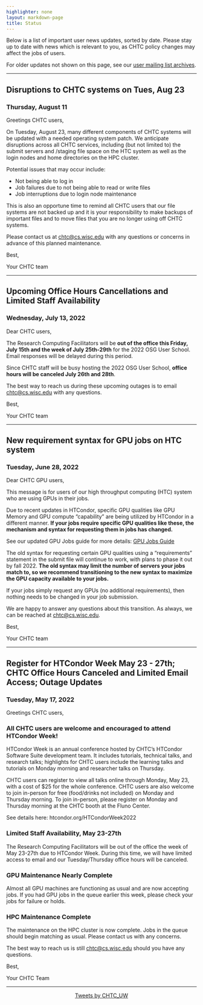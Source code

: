 ```yaml
---
highlighter: none
layout: markdown-page
title: Status
---
```


Below is a list of important user news updates, sorted by date. Please
stay up to date with news which is relevant to you, as CHTC policy
changes may affect the jobs of users.

For older updates not shown on this page, see our [user mailing list
archives](https://www-auth.cs.wisc.edu/lists/chtc-users/).

------------------------------------------------------------------------

## Disruptions to CHTC systems on Tues, Aug 23
### Thursday, August 11

Greetings CHTC users, 
 
On Tuesday, August 23, many different components of CHTC systems will be updated with a needed 
operating system patch. We anticipate disruptions across all CHTC services, including (but not 
limited to) the submit servers and /staging file space on the HTC system as well as the login nodes 
and home directories on the HPC cluster. 
 
Potential issues that may occur include: 

* Not being able to log in
* Job failures due to not being able to read or write files
* Job interruptions due to login node maintenance
 
This is also an opportune time to remind all CHTC users that our file systems are not backed up and 
it is your responsibility to make backups of important files and to move files that you are no longer 
using off CHTC systems. 
 
Please contact us at chtc@cs.wisc.edu with any questions or concerns in advance of this planned 
maintenance.
 
Best,
 
Your CHTC team

------------------------------------------------------------------------

## Upcoming Office Hours Cancellations and Limited Staff Availability
### Wednesday, July 13, 2022

Dear CHTC users,
 
The Research Computing Facilitators will be **out of the office this Friday, July 15th and the week of July 25th-29th** for the 2022 OSG User School. Email responses will be delayed during this period.
 
Since CHTC staff will be busy hosting the 2022 OSG User School, **office hours will be canceled July 26th and 28th**. 
 
The best way to reach us during these upcoming outages is to email chtc@cs.wisc.edu with any questions. 
 
Best, 

Your CHTC team

------------------------------------------------------------------------

## New requirement syntax for GPU jobs on HTC system
### Tuesday, June 28, 2022

Dear CHTC GPU users, 
 
This message is for users of our high throughput computing (HTC) system who are using GPUs in their jobs. 
 
Due to recent updates in HTCondor, specific GPU qualities like GPU Memory and GPU compute “capability” are being utilized by HTCondor in a different manner. **If your jobs require specific GPU qualities like these, the mechanism and syntax for requesting them in jobs has changed.**
 
See our updated GPU Jobs guide for more details: [GPU Jobs Guide](https://chtc.cs.wisc.edu/uw-research-computing/gpu-jobs)
 
The old syntax for requesting certain GPU qualities using a “requirements” statement in the submit file will continue to work, with plans to phase it out by fall 2022. **The old syntax may limit the number of servers your jobs match to, so we recommend transitioning to the new syntax to maximize the GPU capacity available to your jobs.**
 
If your jobs simply request any GPUs (no additional requirements), then nothing needs to be changed in your job submission. 
 
We are happy to answer any questions about this transition. As always, we can be reached at chtc@cs.wisc.edu.
 
Best, 

Your CHTC team

------------------------------------------------------------------------

## Register for HTCondor Week May 23 - 27th; CHTC Office Hours Canceled and Limited Email Access; Outage Updates
### Tuesday, May 17, 2022

Greetings CHTC users, 

### All CHTC users are welcome and encouraged to attend HTCondor Week! 

HTCondor Week is an annual conference hosted by CHTC’s HTCondor Software Suite development team. It includes tutorials, technical talks, and research talks; highlights for CHTC users include the learning talks and tutorials on Monday morning and researcher talks on Thursday. 

CHTC users can register to view all talks online through Monday, May 23, with a cost of $25 for the whole conference. CHTC users are also welcome to join in-person for free (food/drinks not included) on Monday and Thursday morning. To join in-person, please register on Monday and Thursday morning at the CHTC booth at the Fluno Center. 

See details here: htcondor.org/HTCondorWeek2022

### Limited Staff Availability, May 23-27th

The Research Computing Facilitators will be out of the office the week of May 23-27th due to HTCondor Week. During this time, we will have limited access to email and our Tuesday/Thursday office hours will be canceled. 

### GPU Maintenance Nearly Complete

Almost all GPU machines are functioning as usual and are now accepting jobs. If you had GPU jobs in the queue earlier this week, please check your jobs for failure or holds. 

### HPC Maintenance Complete

The maintenance on the HPC cluster is now complete. Jobs in the queue should begin matching as usual. Please contact us with any concerns. 

The best way to reach us is still chtc@cs.wisc.edu should you have any questions. 

Best, 

Your CHTC Team

------------------------------------------------------------------------

<center><a class="twitter-timeline" data-width="800" data-height="500" data-theme="light" data-link-color="#2B7BB9" href="https://twitter.com/CHTC_UW?ref_src=twsrc%5Etfw">Tweets by CHTC_UW</a> <script async src="https://platform.twitter.com/widgets.js" charset="utf-8"></script></center>
